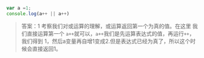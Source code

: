 ```js
var a =1;
console.log(a++ || a++)
```
> 答案：1
>考察我们对或运算的理解，或运算返回第一个为真的值。在这里 我们直接运算第一个 `a++`就可以，`a++`我们是先运算表达式的值，再运行`++`，我们得到 1，然后a变量再自增1变成2.但是表达式已经为真了，所以这个时候会直接返回1。